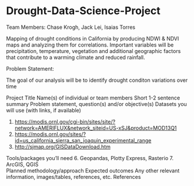 # Drought-Data-Science-Project

Team Members: Chase Krogh, Jack Lei, Isaias Torres

Mapping of drought conditions in California by producing NDWI &amp; NDVI maps and analyzing them for correlations. Important variables will be precipitation, temperature, vegetation and additional geographic factors that contribute to a warming climate and reduced rainfall.

Problem Statement:

The goal of our analysis will be to identify drought conditon variations over time

Project Title
Name(s) of individual or team members
Short 1-2 sentence summary
Problem statement, question(s) and/or objective(s)
Datasets you will use (with links, if available)
  1. https://modis.ornl.gov/cgi-bin/sites/site/?network=AMERIFLUX&network_siteid=US-xSJ&product=MOD13Q1
  2. https://modis.ornl.gov/sites/?id=us_california_sierra_san_joaquin_experimental_range
  3. http://sjmap.org/GISDataDownload.htm 

Tools/packages you’ll need
  6. Geopandas, Plotty Express, Rasterio
  7. ArcGIS, QGIS   
Planned methodology/approach
Expected outcomes
Any other relevant information, images/tables, references, etc.
References
